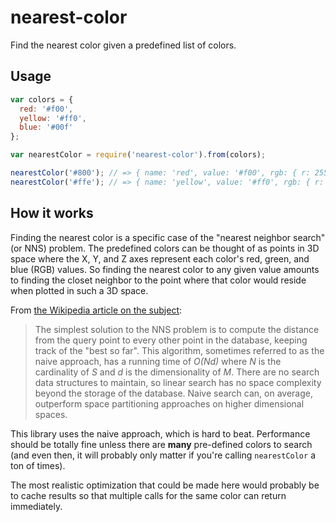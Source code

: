 # nearest-color

Find the nearest color given a predefined list of colors.

## Usage

```javascript
var colors = {
  red: '#f00',
  yellow: '#ff0',
  blue: '#00f'
};

var nearestColor = require('nearest-color').from(colors);

nearestColor('#800'); // => { name: 'red', value: '#f00', rgb: { r: 255, g: 0, b: 0 } }
nearestColor('#ffe'); // => { name: 'yellow', value: '#ff0', rgb: { r: 255, g: 255, b: 0 } }
```

## How it works

Finding the nearest color is a specific case of the "nearest neighbor search" (or NNS) problem. The predefined colors can be thought of as points in 3D space where the X, Y, and Z axes represent each color's red, green, and blue (RGB) values. So finding the nearest color to any given value amounts to finding the closet neighbor to the point where that color would reside when plotted in such a 3D space.

From [the Wikipedia article on the subject](http://en.wikipedia.org/wiki/Nearest_neighbor_search):

> The simplest solution to the NNS problem is to compute the distance from the query point 
> to every other point in the database, keeping track of the "best so far". This algorithm, 
> sometimes referred to as the naive approach, has a running time of *O(Nd)* where *N* is 
> the cardinality of *S* and *d* is the dimensionality of *M*. There are no search data 
> structures to maintain, so linear search has no space complexity beyond the storage of the 
> database. Naive search can, on average, outperform space partitioning approaches on higher 
> dimensional spaces.

This library uses the naive approach, which is hard to beat. Performance should be totally fine unless there are **many** pre-defined colors to search (and even then, it will probably only matter if you're calling `nearestColor` a ton of times).

The most realistic optimization that could be made here would probably be to cache results so that multiple calls for the same color can return immediately.
